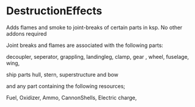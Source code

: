 # DestructionEffects
Adds flames and smoke to joint-breaks of certain parts in ksp. No other addons required

Joint breaks and flames are associated with the following parts:

decoupler,
seperator,
grappling,
landingleg,
clamp,
gear ,
wheel,
fuselage,
wing,

 ship parts hull, stern, superstructure and bow

and any part containing the following resources;

Fuel,
Oxidizer,
Ammo,
CannonShells,
Electric charge,
